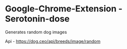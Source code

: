 # Google-Chrome-Extension - Serotonin-dose

Generates random dog images 

Api - https://dog.ceo/api/breeds/image/random
